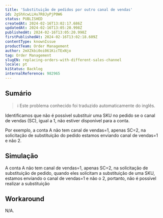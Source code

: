 ```yaml
---
title: 'Substituição de pedidos por outro canal de vendas'
id: 2gShXcwLLHu7R8JyPjP0W6
status: PUBLISHED
createdAt: 2024-02-16T13:02:17.686Z
updatedAt: 2024-02-16T13:05:20.998Z
publishedAt: 2024-02-16T13:05:20.998Z
firstPublishedAt: 2024-02-16T13:02:18.609Z
contentType: knownIssue
productTeam: Order Management
author: 2mXZkbi0oi061KicTExNjo
tag: Order Management
slugEN: replacing-orders-with-different-sales-channel
locale: pt
kiStatus: Backlog
internalReference: 982965
---
```


## Sumário

>ℹ️ Este problema conhecido foi traduzido automaticamente do inglês.


Identificamos que não é possível substituir uma SKU no pedido se o canal de vendas (SC), igual a 1, não estiver disponível para a conta.

Por exemplo, a conta A não tem canal de vendas=1, apenas SC=2, na solicitação de substituição do pedido estamos enviando canal de vendas=1 e não 2.

## Simulação


A conta A não tem canal de vendas=1, apenas SC=2, na solicitação de substituição de pedido, quando eles solicitam a substituição de uma SKU, estamos enviando o canal de vendas=1 e não o 2, portanto, não é possível realizar a substituição

## Workaround


N/A.





